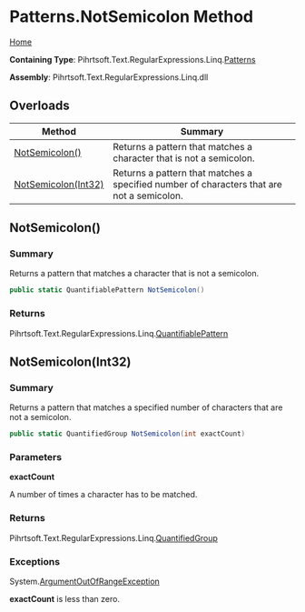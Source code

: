 # Patterns\.NotSemicolon Method

[Home](../../../../../../README.md)

**Containing Type**: Pihrtsoft\.Text\.RegularExpressions\.Linq\.[Patterns](../README.md)

**Assembly**: Pihrtsoft\.Text\.RegularExpressions\.Linq\.dll

## Overloads

| Method | Summary |
| ------ | ------- |
| [NotSemicolon()](#Pihrtsoft_Text_RegularExpressions_Linq_Patterns_NotSemicolon) | Returns a pattern that matches a character that is not a semicolon\. |
| [NotSemicolon(Int32)](#Pihrtsoft_Text_RegularExpressions_Linq_Patterns_NotSemicolon_System_Int32_) | Returns a pattern that matches a specified number of characters that are not a semicolon\. |

## NotSemicolon\(\) <a name="Pihrtsoft_Text_RegularExpressions_Linq_Patterns_NotSemicolon"></a>

### Summary

Returns a pattern that matches a character that is not a semicolon\.

```csharp
public static QuantifiablePattern NotSemicolon()
```

### Returns

Pihrtsoft\.Text\.RegularExpressions\.Linq\.[QuantifiablePattern](../../QuantifiablePattern/README.md)

## NotSemicolon\(Int32\) <a name="Pihrtsoft_Text_RegularExpressions_Linq_Patterns_NotSemicolon_System_Int32_"></a>

### Summary

Returns a pattern that matches a specified number of characters that are not a semicolon\.

```csharp
public static QuantifiedGroup NotSemicolon(int exactCount)
```

### Parameters

**exactCount**

A number of times a character has to be matched\.

### Returns

Pihrtsoft\.Text\.RegularExpressions\.Linq\.[QuantifiedGroup](../../QuantifiedGroup/README.md)

### Exceptions

System\.[ArgumentOutOfRangeException](https://docs.microsoft.com/en-us/dotnet/api/system.argumentoutofrangeexception)

**exactCount** is less than zero\.

